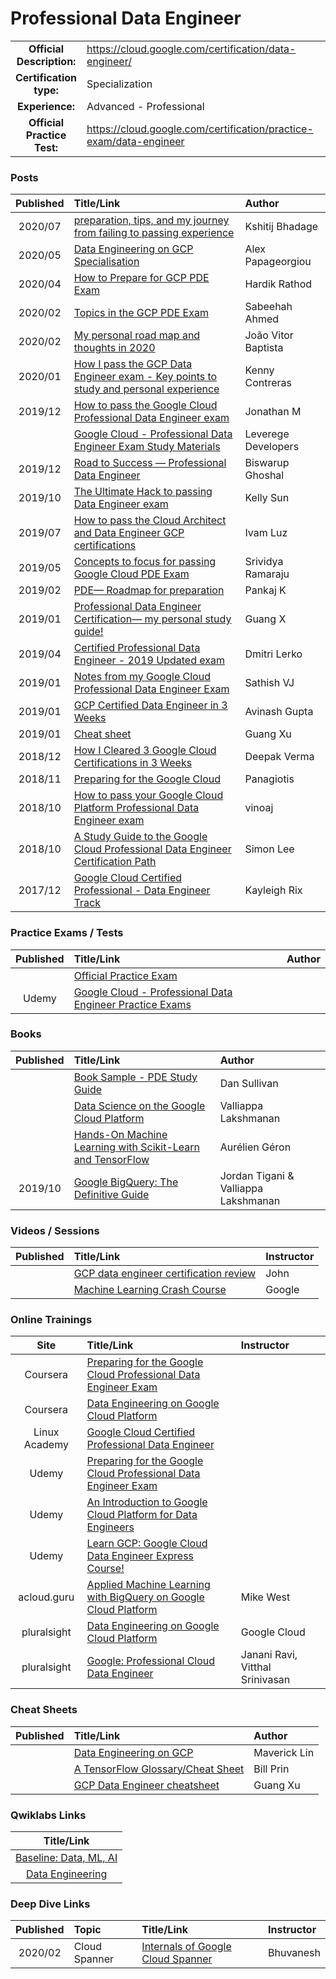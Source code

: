 # Professional Data Engineer

| | | |
| :---:         |     :---      |          :--- |
| **Official Description:** | https://cloud.google.com/certification/data-engineer/ | 
| **Certification type:** | Specialization | 
| **Experience:** | Advanced - Professional | 
| **Official Practice Test:** | https://cloud.google.com/certification/practice-exam/data-engineer | 

### Posts
| Published | Title/Link | Author |
| :---:         |     :---      |          :--- |
| 2020/07 | [preparation, tips, and my journey from failing to passing experience](https://medium.com/@kshitijmb/gcp-data-engineer-exam-preparation-important-tips-and-my-emotional-journey-from-failing-to-132d91dc75f8) | Kshitij Bhadage |
| 2020/05 | [Data Engineering on GCP Specialisation](https://towardsdatascience.com/data-engineering-on-gcp-specialisation-a-comprehensive-guide-for-data-professionals-4bb8bae8a1c7) | Alex Papageorgiou |
| 2020/04 | [How to Prepare for GCP PDE Exam](https://medium.com/@hardikr68/how-to-prepare-for-and-clear-the-gcp-professional-data-engineer-exam-7e7ff518cf4a) | Hardik Rathod |
| 2020/02 | [Topics in the GCP PDE Exam](https://developer.rackspace.com/blog/topics-in-the-google-cloud-professional-data-engineer-certification-exam/) | Sabeehah Ahmed |
| 2020/02 | [My personal road map and thoughts in 2020](https://medium.com/@helpthx/google-cloud-professional-data-engineer-certification-my-personal-road-map-and-thoughts-in-2020-b78f5e1984ca) | João Vitor Baptista |
| 2020/01 | [How I pass the GCP Data Engineer exam - Key points to study and personal experience](https://medium.com/@kennycontreras/how-i-pass-the-gcp-data-engineer-exam-key-points-to-study-and-personal-experience-4eec4d7d3396) | Kenny Contreras |
| 2019/12 | [How to pass the Google Cloud Professional Data Engineer exam](https://towardsdatascience.com/how-to-pass-the-google-cloud-professional-data-engineer-exam-f241d7191e47?source=friends_link&sk=ede0b669e5bf68a8e699a3443b9fb087) | Jonathan M |
| | [Google Cloud - Professional Data Engineer Exam Study Materials](https://github.com/Leverege/gcp-data-engineer-exam) | Leverege Developers |
| 2019/12 | [Road to Success — Professional Data Engineer](https://medium.com/@biswarup.ghoshal/road-to-success-professional-data-engineer-google-cloud-platform-41115fcf510e) | Biswarup Ghoshal |
| 2019/10 | [The Ultimate Hack to passing Data Engineer exam](https://medium.com/@sodiumsun/the-ultimate-hack-to-passing-google-cloud-professional-data-engineer-certification-exam-2019-oct-663b2dfac492) | Kelly Sun |
| 2019/07 | [How to pass the Cloud Architect and Data Engineer GCP certifications](https://medium.com/ci-t/how-to-pass-both-the-cloud-architect-and-data-engineer-gcp-certifications-bb6a0812a1b1) | Ivam Luz |
| 2019/05 | [Concepts to focus for passing Google Cloud PDE Exam](https://medium.com/@srividyaramaraju/concepts-to-focus-for-passing-google-cloud-professional-data-engineer-exam-8ce5f9048cc1) | Srividya Ramaraju |
| 2019/02 | [PDE— Roadmap for preparation](https://medium.com/globallogic-cloud-and-devops-blogs/google-cloud-professional-data-engineer-roadmap-for-preparation-94e881d43382) | Pankaj K |
| 2019/01 | [Professional Data Engineer Certification— my personal study guide!](https://medium.com/weareservian/google-cloud-data-engineer-exam-study-guide-9afc80be2ee3) | Guang X |
| 2019/04 | [Certified Professional Data Engineer - 2019 Updated exam](https://deploy.live/blog/google-cloud-certified-professional-data-engineer/) | Dmitri Lerko |
| 2019/01 | [Notes from my Google Cloud Professional Data Engineer Exam](https://medium.com/@sathishvj/notes-from-my-google-cloud-professional-data-engineer-exam-530d11966aa0) | Sathish VJ |
| 2019/01 | [GCP Certified Data Engineer in 3 Weeks](https://medium.com/@avinash.gupta/gcp-certified-data-engineer-in-3-weeks-345ecfa667c3) | Avinash Gupta |
| 2019/01 | [Cheat sheet](https://www.slideshare.net/GuangXu5/gcp-data-engineer-cheatsheet) | Guang Xu |
| 2018/12 | [How I Cleared 3 Google Cloud Certifications in 3 Weeks](https://medium.com/@yesdeepakverma/how-i-cleared-all-3-google-cloud-certifications-in-3-weeks-f5591aa22572) | Deepak Verma |
| 2018/11 | [Preparing for the Google Cloud](https://tzamtzis.gr/2018/digital-analytics/becoming-gcp-data-engineer/) | Panagiotis |
| 2018/10 | [How to pass your Google Cloud Platform Professional Data Engineer exam](https://www.slideshare.net/vinoaj/measure-camp-how-to-pass-your-gcp-professional-data-engineer-exam-20181020) | vinoaj |
| 2018/10 | [A Study Guide to the Google Cloud Professional Data Engineer Certification Path](https://medium.com/@simonleewm/a-study-guide-to-the-google-cloud-professional-data-engineer-certification-path-9e83e41e311) | Simon Lee |
| 2017/12 | [Google Cloud Certified Professional - Data Engineer Track](https://www.linkedin.com/pulse/google-cloud-certified-professional-data-engineer-writeup-rix/) | Kayleigh Rix |

### Practice Exams / Tests
| Published | Title/Link | Author |
| :---:         |     :---      |          :--- |
| | [Official Practice Exam](https://cloud.google.com/certification/practice-exam/data-engineer) | |
| Udemy | [Google Cloud - Professional Data Engineer Practice Exams](https://www.udemy.com/google-cloud-certified-professional-data-engineer-practice-exams/) | |

### Books
| Published | Title/Link | Author |
| :---:         |     :---      |          :--- |
| | [Book Sample - PDE Study Guide](https://media-exp1.licdn.com/dms/document/C561FAQHfTg833-JRfg/feedshare-document-pdf-analyzed/0?e=1584889200&v=beta&t=9FFVRN1STxJEZvXXwSxkFj_UUDdgHFifnap6wruJHF0) | Dan Sullivan |
| | [Data Science on the Google Cloud Platform](https://www.google.com/search?q=Data%20Science%20on%20the%20Google%20Cloud%20Platform) | Valliappa Lakshmanan |
| | [Hands-On Machine Learning with Scikit-Learn and TensorFlow](https://www.google.com/search?q=Hands-On%20Machine%20Learning%20with%20Scikit-Learn%20and%20TensorFlow) | Aurélien Géron |
| 2019/10 | [Google BigQuery: The Definitive Guide](https://www.google.com/search?q=bigquery+the+definitive+guide+Book+by+Jordan+Tigani+and+Valliappa+Lakshmanan) | Jordan Tigani & Valliappa Lakshmanan |

### Videos / Sessions
| Published | Title/Link | Instructor |
| :---:         |     :---      |          :--- |
| | [GCP data engineer certification review](https://www.youtube.com/playlist?list=PL44lENRqK1vwC_y_CHT-drcyS62qXIbH_) | John |
| | [Machine Learning Crash Course](https://developers.google.com/machine-learning/crash-course/ml-intro) | Google |

### Online Trainings
| Site | Title/Link | Instructor |
| :---:         |     :---      |          :--- |
| Coursera | [Preparing for the Google Cloud Professional Data Engineer Exam](https://www.coursera.org/learn/preparing-cloud-professional-data-engineer-exam) | |
| Coursera | [Data Engineering on Google Cloud Platform](https://www.coursera.org/specializations/gcp-data-machine-learning) | |
| Linux Academy | [Google Cloud Certified Professional Data Engineer](https://linuxacademy.com/linux/training/course/name/google-cloud-data-engineer) | |
| Udemy | [Preparing for the Google Cloud Professional Data Engineer Exam](https://www.udemy.com/topic/google-cloud-professional-data-engineer/) | |
| Udemy | [An Introduction to Google Cloud Platform for Data Engineers](https://www.udemy.com/an-introduction-to-google-cloud-platform-for-data-engineers/) | |
| Udemy | [Learn GCP: Google Cloud Data Engineer Express Course!](https://www.udemy.com/learn-gcp-become-a-certified-data-engineer-express-course/) | |
| acloud.guru | [Applied Machine Learning with BigQuery on Google Cloud Platform](https://acloud.guru/learn/gcp-applied-machine-learning-bigquery) | Mike West |
| pluralsight | [Data Engineering on Google Cloud Platform](https://www.pluralsight.com/paths/data-engineering-on-google-cloud-platform) | Google Cloud |
| pluralsight | [Google: Professional Cloud Data Engineer](https://www.pluralsight.com/paths/google-professional-cloud-data-engineer) | Janani Ravi, Vitthal Srinivasan |

### Cheat Sheets
| Published | Title/Link | Author |
| :---:         |     :---      |          :--- |
| | [Data Engineering on GCP ](https://github.com/ml874/Data-Engineering-on-GCP-Cheatsheet/blob/master/data_engineering_on_GCP.pdf) | Maverick Lin |
| | [A TensorFlow Glossary/Cheat Sheet](https://medium.com/google-cloud/a-tensorflow-glossary-cheat-sheet-382583b22932) | Bill Prin |
| | [GCP Data Engineer cheatsheet](https://www.slideshare.net/GuangXu5/gcp-data-engineer-cheatsheet) | Guang Xu|

### Qwiklabs Links
|  Title/Link  |
| :---:         |
| [Baseline: Data, ML, AI](https://google.qwiklabs.com/quests/34) | 
| [Data Engineering](https://google.qwiklabs.com/quests/25) | 

### Deep Dive Links
| Published | Topic | Title/Link | Instructor |
| :---:     | :---  |   :---     |   :---     |
| 2020/02 | Cloud Spanner | [Internals of Google Cloud Spanner](https://thedataguy.in/internals-of-google-cloud-spanner/) | Bhuvanesh |

